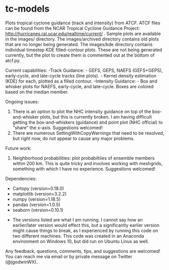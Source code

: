 # tc-models
 Plots tropical cyclone guidance (track and intensity) from ATCF. ATCF files can be found from the
 NCAR Tropical Cyclone Guidance Project: http://hurricanes.ral.ucar.edu/realtime/current/ . Sample
 plots are available in the images/ directory. The images/archived directory contains old plots
 that are no longer being generated. The images/kde directory contains individual timestep KDE
 filled-contour plots. These are not being generated currently, but the plot to create them is
 commented out at the bottom of atcf.py.
 
 Current capabilities:
 -Track Guidance:
     - GEFS, GEPS, NAEFS (GEFS+GEPS), early-cycle, and late-cycle tracks (line plots).
     - Kernel density estimation (KDE) for each, plotted as a filled contour.
 -Intensity Guidance:
     - Box and whisker plots for NAEFS, early-cycle, and late-cycle. Boxes are colored based on
     the median member.
     
Ongoing issues:
1. There is an option to plot the NHC intensity guidance on top of the box-and-whisker plots, but
this is currently broken. I am having difficult getting the box-and-whiskers (guidance) and point
plot (NHC official) to "share" the x-axis. Suggestions welcomed!
2. There are numerous SettingWithCopyWarnings that need to be resolved, but right now, do not 
appear to cause any major problems.

Future work:
1. Neighborhood probabilities: plot probabiltiies of ensemble members within 200 km. This is quite
tricky and involves working with meshgrids, something with which I have no experience. Suggestions
welcomed!

Dependencies:
- Cartopy (version=0.18.0)
- matplotlib (version=3.2.2)
- numpy (version=1.18.5)
- pandas (version=1.0.5)
- seaborn (version=0.10.1)

* The versions listed are what I am running. I cannot say how an earlier/later version would effect
this, but a significantly earlier version might cause things to break, as I experienced by running
this code on two different machines. This code was created in an Anaconda environment on Windows 
10, but did run on Ubuntu Linux as well.

Any feedback, questions, comments, tips, and suggestions are welcomed! You can reach me via email
or by private message on Twitter (@jgodwinWX).